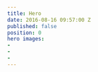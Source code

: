 ```yaml
---
title: Hero
date: 2016-08-16 09:57:00 Z
published: false
position: 0
hero images:
- 
- 
- 
---
```



